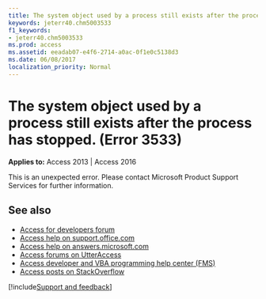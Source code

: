 ```yaml
---
title: The system object used by a process still exists after the process has stopped. (Error 3533)
keywords: jeterr40.chm5003533
f1_keywords:
- jeterr40.chm5003533
ms.prod: access
ms.assetid: eeadab07-e4f6-2714-a0ac-0f1e0c5138d3
ms.date: 06/08/2017
localization_priority: Normal
---
```



# The system object used by a process still exists after the process has stopped. (Error 3533)

  

**Applies to:** Access 2013 | Access 2016

This is an unexpected error. Please contact Microsoft Product Support Services for further information.

## See also

- [Access for developers forum](https://social.msdn.microsoft.com/Forums/office/home?forum=accessdev)
- [Access help on support.office.com](https://support.office.com/search/results?query=Access)
- [Access help on answers.microsoft.com](https://answers.microsoft.com/)
- [Access forums on UtterAccess](https://www.utteraccess.com/forum/index.php?act=idx)
- [Access developer and VBA programming help center (FMS)](https://www.fmsinc.com/MicrosoftAccess/developer/)
- [Access posts on StackOverflow](https://stackoverflow.com/questions/tagged/ms-access)

[!include[Support and feedback](~/includes/feedback-boilerplate.md)]